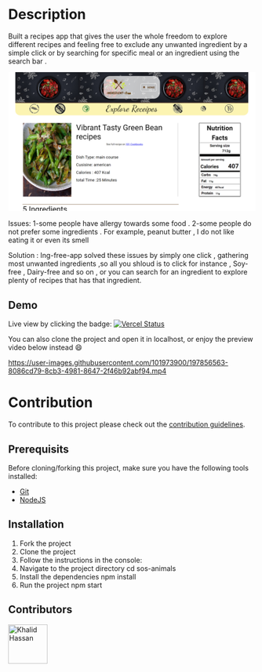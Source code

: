 # Description


Built a recipes app that gives the user the whole freedom to explore different recipes and feeling free to exclude any unwanted ingredient by a simple click or by searching for specific meal or an ingredient using the search bar . 

![Thumbnail](https://github.com/KhalidHassan218/react-ingredient-free--website/blob/main/public/ing-free.png)

Issues:
1-some people have allergy towards some food .
2-some people do not prefer some ingredients . For example, peanut butter , I do not like eating it or even its smell 

Solution : 
Ing-free-app solved these issues by simply one click , gathering most unwanted ingredients ,so all you shloud is to click for instance , Soy-free , Dairy-free and so on , or you can search for an ingredient to explore plenty of recipes that has that ingredient.



## Demo

Live view by clicking the badge: [![Vercel Status](https://img.shields.io/badge/Vercel-success-Green?logo=vercel)](https://react-ingredient-free-website-ofqo.vercel.app/)

You can also clone the project and open it in localhost, or enjoy the preview
video below instead :smile:


https://user-images.githubusercontent.com/101973900/197856563-8086cd79-8cb3-4981-8647-2f46b92abf94.mp4



# Contribution

To contribute to this project please check out the [contribution guidelines]().

## Prerequisits

Before cloning/forking this project, make sure you have the following tools installed:

- [Git](https://git-scm.com/downloads)
- [NodeJS](https://nodejs.org/en/download/)

## Installation

1. Fork the project
2. Clone the project
3. Follow the instructions in the console:
4. Navigate to the project directory cd sos-animals
5. Install the dependencies npm install
6. Run the project npm start

## Contributors

[//]: contributor-faces

<a href="https://github.com/KhalidHassan218"><img src="https://user-images.githubusercontent.com/101973900/197856982-a089438d-49d3-4e41-bdc5-d7c0fe426ec9.jpg" title="Khalid Hassan" width="80" height="80"></a>

[//]: contributor-faces
